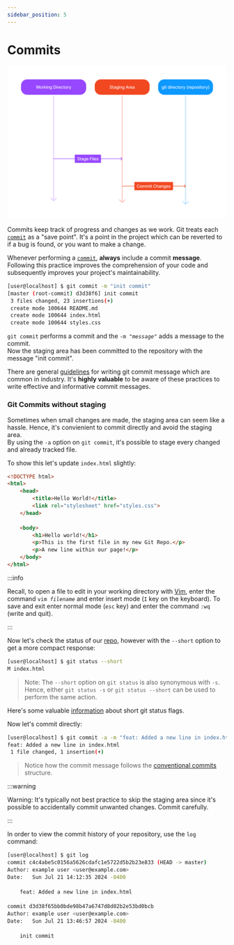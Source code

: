 ```yaml
--- 
sidebar_position: 5
---
```


# Commits

![Git-Staging-Diagram-2](../../../../static/img/git-tutorial/git-workflow-2.png)

Commits keep track of progress and changes as we work. Git treats each [`commit`](./Index.md#commit) as a "save point". It's a point in the project which can be reverted to if a bug is found, or you want to make a change. 

Whenever performing a [`commit`](./Index.md#commit), **always** include a commit **message**. 
Following this practice improves the comprehension of your code and subsequently improves your project's maintainability. 

``` bash
[user@localhost] $ git commit -m "init commit"
[master (root-commit) d3d38f6] init commit
 3 files changed, 23 insertions(+)
 create mode 100644 README.md
 create mode 100644 index.html
 create mode 100644 styles.css
```

`git commit` performs a commit and the `-m `*`"message"`* adds a message to the commit. <br/>
Now the staging area has been committed to the repository with the message "init commit".

There are general [guidelines](https://www.conventionalcommits.org/en/v1.0.0/) for writing git commit message which are common in industry. It's **highly valuable** to be aware of these practices to write effective and informative commit messages. 

### Git Commits without staging

Sometimes when small changes are made, the staging area can seem like a hassle. Hence, it's convienient to commit directly and avoid the staging area. <br/>
By using the `-a` option on `git commit`, it's possible to stage every changed and already tracked file. 

To show this let's update `index.html` slightly:
``` html
<!DOCTYPE html>
<html>
    <head>
        <title>Hello World!</title>
        <link rel="stylesheet" href="styles.css">
    </head>

    <body>
        <h1>Hello world!</h1>
        <p>This is the first file in my new Git Repo.</p>
        <p>A new line within our page!</p>
    </body>
</html>
```

:::info

Recall, to open a file to edit in your working directory with [Vim](./Index.md#vim), enter the command `vim `*`filename`* and enter insert mode (`I` key on the keyboard). To save and exit enter normal mode (`esc` key) and enter the command `:wq` (write and quit).

:::

Now let's check the status of our [repo](./Index.md#repository-repo), however with the `--short` option to get a more compact response:
``` bash 
[user@localhost] $ git status --short
M index.html
```
> Note: The `--short` option on `git status` is also synonymous with `-s`. Hence, either `git status -s` or `git status --short` can be used to perform the same action.

Here's some valuable [information](./Index.md#git-status-short) about short git status flags.

Now let's commit directly:
``` bash
[user@localhost] $ git commit -a -m "feat: Added a new line in index.html"
feat: Added a new line in index.html
 1 file changed, 1 insertion(+)
```
> Notice how the commit message follows the [conventional commits](https://www.conventionalcommits.org/en/v1.0.0/) structure.

:::warning

Warning: It's typically not best practice to skip the staging area since it's possible to accidentally commit unwanted changes. Commit carefully. 

:::

In order to view the commit history of your repository, use the `log` command:
``` bash
[user@localhost] $ git log
commit c4c4abe5c0156a5626cdafc1e5722d5b2b23e833 (HEAD -> master)
Author: example user <user@example.com>
Date:   Sun Jul 21 14:12:35 2024 -0400

    feat: Added a new line in index.html

commit d3d38f65bb0bde98b47a6747d8d02b2e53bd0bcb
Author: example user <user@example.com>
Date:   Sun Jul 21 13:46:57 2024 -0400

    init commit
```